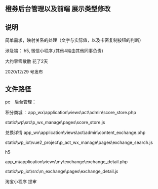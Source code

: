 ## 橙券后台管理以及前端 展示类型修改


## 说明
简单需求，映射关系的处理（文字与实际值，以及卡密复制按钮的判断）


涉及端： h5, 微信小程序,(其他4端由其他同事负责)

大约零零散散 花了2天

2020/12/29 号发布


## 文件路径

pc　后台管理：

积分商城 ：app_wx\application\views\act\admin\score_store.php

static\wp\src\p_wx_manage\pages\score_store.js



兑换详情 app_wx\application\views\act\admin\content_exchange.php

static\wp_iot\vue2_project\p_act_wx_manage\pages\exchange_search.js



h5 

app_m\application\views\my\exchange\exchange_detail.php

static\wp_iot\src\m_exchange\pages\exchange_detail.js


淘宝小程序 提审









